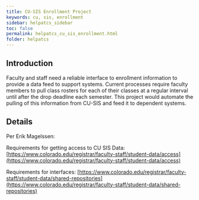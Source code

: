 ```yaml
---
title: CU-SIS Enrollment Project
keywords: cu, sis, enrollment
sidebar: helpatcs_sidebar
toc: false
permalink: helpatcs_cu_sis_enrollment.html
folder: helpatcs
---
```


## Introduction

Faculty and staff need a reliable interface to enrollment information to provide a data feed to support systems. Current processes require faculty members to pull class rosters for each of their classes at a regular interval until after the drop deadline each semester. This project would automate the pulling of this information from CU-SIS and feed it to dependent systems.

## Details

Per Erik Magelssen:

Requirements for getting access to CU SIS Data: [https://www.colorado.edu/registrar/faculty-staff/student-data/access](https://www.colorado.edu/registrar/faculty-staff/student-data/access)


Requirements for interfaces: [https://www.colorado.edu/registrar/faculty-staff/student-data/shared-repositories](https://www.colorado.edu/registrar/faculty-staff/student-data/shared-repositories)
